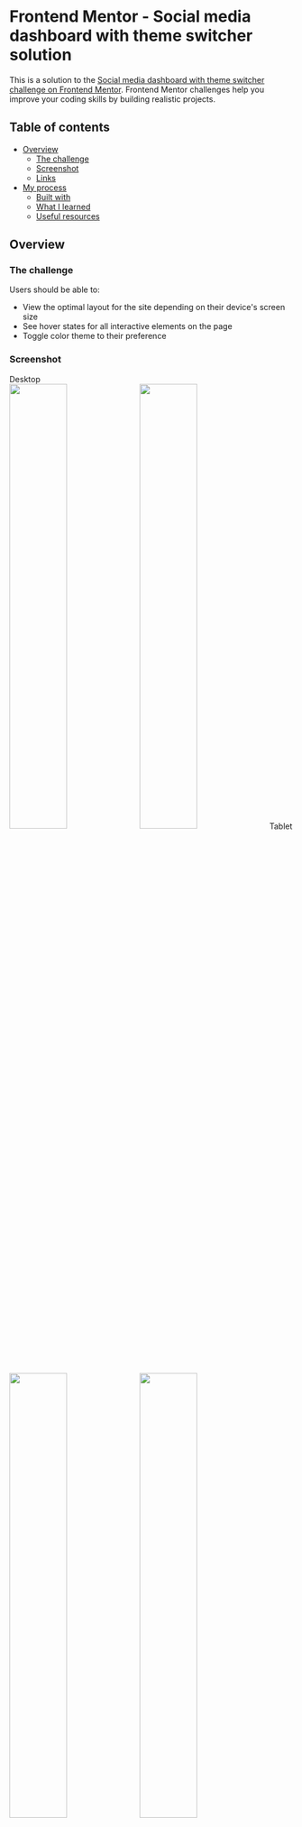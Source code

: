 # Frontend Mentor - Social media dashboard with theme switcher solution

This is a solution to the [Social media dashboard with theme switcher challenge on Frontend Mentor](https://www.frontendmentor.io/challenges/social-media-dashboard-with-theme-switcher-6oY8ozp_H). Frontend Mentor challenges help you improve your coding skills by building realistic projects. 

## Table of contents

- [Overview](#overview)
  - [The challenge](#the-challenge)
  - [Screenshot](#screenshot)
  - [Links](#links)
- [My process](#my-process)
  - [Built with](#built-with)
  - [What I learned](#what-i-learned)
  - [Useful resources](#useful-resources)

## Overview

### The challenge

Users should be able to:

- View the optimal layout for the site depending on their device's screen size
- See hover states for all interactive elements on the page
- Toggle color theme to their preference

### Screenshot

<!-- ![](./design/ss_desktop_dark.png)![](./design/ss_desktop_light.png)
![](./design/ss_tablet_dark.png)![](./design/ss_tablet_light.png)
![](./design/ss_mobile_dark.png)![](./design/ss_mobile_light.png) -->

Desktop <br>
<img src="./design/ss_desktop_dark.png" style="width: 45%; height: auto"> <img src="./design/ss_desktop_light.png" style="width: 45%; height: auto">
Tablet <br>
<img src="./design/ss_tablet_dark.png" style="width: 45%; height: auto"> <img src="./design/ss_tablet_light.png" style="width: 45%; height: auto">
Mobile <br>
<img src="./design/ss_phone_light.png" style="width: 45%; height: auto"> <img src="./design/ss_phone_light.png" style="width: 45%; height: auto">



### Links

- [Live Demo]()

## My process

### Built with

- Semantic HTML5 markup
- CSS custom properties
- [SASS/SCSS](https://sass-lang.com) - CSS with superpower
- Flexbox
- CSS Grid
- Responsive Web Design

### What I learned

This is acctually my first time building a website with a theme selector. At first, I was planning to use SCSS variables and create a `@function` to return a value based on `prefers-color-scheme`. While this solution works fine, doing so will double the CSS, so I guess sticking to css custom properties is more efficient. 

```scss
/* variables.scss */
$themes: ( 
  mode: ('light', 'dark'),
  text: (#1e202a, #ffffff),
  text-muted: (#63687e, #8b97c6),
  divider: (#63687e, #63687e),
  background: (#ffffff, #1e202a),
  top-background: (#eceff9, #212330),
  card-background: (#f0f2fa, #252a41),
  card-background-hover: (#e0e4f0, #343b56),
  switch-toggle: (#f0f2f9, #252a41),
  switch-focus-shadow: (
    rgba(#378fe6, 0.3),
    rgba(#378fe6, 0.5)
  ),
  switch-background: (
    linear-gradient(to right, #aeb3cb, #aeb3cb),
    linear-gradient(to right, #378fe6, #3eda82),
  )
),
```

```scss
/* themes.scss */
@for $i from 1 through list.length(deepMap($colors, themes, mode)) {
  @if nth(deepMap($colors, themes, mode), $i) == 'light' {
    :root {
      @each $name, $colors in deepMap($colors, themes) {
        --theme-#{$name}: #{nth($colors, $i)};
      }
    }
  } @else {
    [data-theme=#{nth(deepMap($colors, themes, mode), $i)}] {
      @each $name, $colors in deepMap($colors, themes) {
        --theme-#{$name}: #{nth($colors, $i)};
      }
    }
  }
}
```

```css
/* result => main.css */
:root {
  --theme-mode: light;
  --theme-text: #1e202a;
  --theme-text-muted: #63687e;
  --theme-divider: #63687e;
  --theme-background: #ffffff;
  --theme-top-background: #eceff9;
  --theme-card-background: #f0f2fa;
  --theme-card-background-hover: #e0e4f0;
  --theme-switch-toggle: #f0f2f9;
  --theme-switch-focus-shadow: rgba(55, 143, 230, 0.3);
  --theme-switch-background: linear-gradient(to right, #aeb3cb, #aeb3cb);
}

[data-theme=dark] {
  --theme-mode: dark;
  --theme-text: #ffffff;
  --theme-text-muted: #8b97c6;
  --theme-divider: #63687e;
  --theme-background: #1e202a;
  --theme-top-background: #212330;
  --theme-card-background: #252a41;
  --theme-card-background-hover: #343b56;
  --theme-switch-toggle: #252a41;
  --theme-switch-focus-shadow: rgba(55, 143, 230, 0.5);
  --theme-switch-background: linear-gradient(to right, #378fe6, #3eda82);
}
```
I know it looks a lot and I could just manually declare css custom properties, but if there's 10 themes, declaring it this way is easier.

<br />
<br />

I'm still reluctant to use `CSS Custom Properties` for all of my variables because its impossible to use css varibles with `SCSS @Rules and Built-in Modules`.
Like what I have done here:
```scss
$socials: (
  twitter: #1ca0f2,
  youtube: #c4032a,
  facebook: #198ff5,
  instagram: linear-gradient(to right, #fdc468, #df4996)
);

@each $social, $color in $socials {
  &.card-#{$social} {
    // social media icon
    .card_account-icon {
      background-image: url(../images/icon-#{$social}.svg);
    }
    
    // top border for large cards 
    &:is(.card-lg)::before {
      background: $color;
    }
  }
}
```
<br />
<br />

For my Javascript, there's nothing worth mentioning, and I think most of us doing this challenge have the same flowcharts.

### Useful resources

- [A Complete Guide to Grid](https://css-tricks.com/snippets/css/complete-guide-grid/) - I alway open this guide everytime I use CSS Grid
- [A Complete Guide to Flexbox](https://css-tricks.com/snippets/css/a-guide-to-flexbox/) - This is for CSS Flexbox
- [An opinionated styleguide for writing sane, maintainable and scalable Sass.](https://sass-guidelin.es/)
- [Window interface's matchMedia() method](https://developer.mozilla.org/en-US/docs/Web/API/Window/matchMedia)